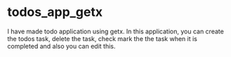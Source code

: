 # todos_app_getx

I have made todo application using getx. 
In this application, you can create the todos task, delete the task, check mark the the task when it is completed and also you can edit this.
